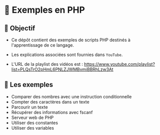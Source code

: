 # 🚀 Exemples en PHP

## 🎯 Objectif

- Ce dépôt contient des exemples de scripts PHP destinés à l'apprentissage de ce langage.

- Les explications associées sont fournies dans `YouTube`.

- L'URL de la playlist des vidéos est : https://www.youtube.com/playlist?list=PLQsTrO2pHmL6PNLZJWMBvmiBBRhLzw3At

## 👀 Les exemples

- Comparer des nombres avec une instruction conditionnelle
- Compter des caractères dans un texte
- Parcourir un texte
- Récupérer des informations avec fscanf
- Serveur web de PHP
- Utiliser des constantes
- Utiliser des variables
